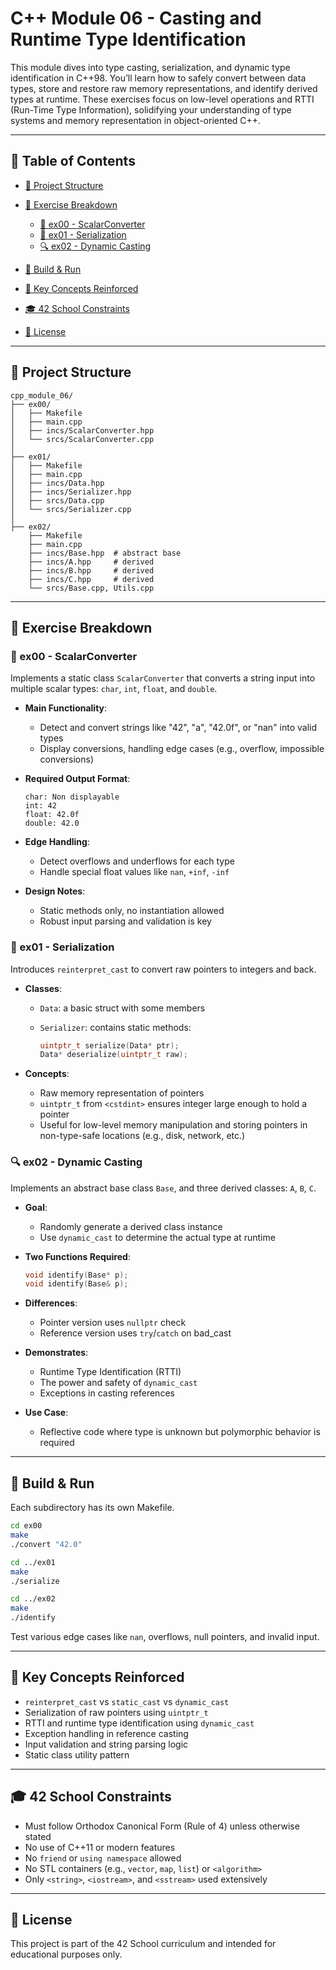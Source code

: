 # C++ Module 06 - Casting and Runtime Type Identification

This module dives into type casting, serialization, and dynamic type identification in C++98. You’ll learn how to safely convert between data types, store and restore raw memory representations, and identify derived types at runtime. These exercises focus on low-level operations and RTTI (Run-Time Type Information), solidifying your understanding of type systems and memory representation in object-oriented C++.

---

## 📂 Table of Contents

* [📁 Project Structure](#-project-structure)
* [📘 Exercise Breakdown](#-exercise-breakdown)

  * [🔄 ex00 - ScalarConverter](#-ex00---scalarconverter)
  * [🧬 ex01 - Serialization](#-ex01---serialization)
  * [🔍 ex02 - Dynamic Casting](#-ex02---dynamic-casting)
* [🧪 Build & Run](#-build--run)
* [🧠 Key Concepts Reinforced](#-key-concepts-reinforced)
* [🎓 42 School Constraints](#-42-school-constraints)
* [📜 License](#-license)

---

## 📁 Project Structure

```
cpp_module_06/
├── ex00/
│   ├── Makefile
│   ├── main.cpp
│   ├── incs/ScalarConverter.hpp
│   └── srcs/ScalarConverter.cpp
│
├── ex01/
│   ├── Makefile
│   ├── main.cpp
│   ├── incs/Data.hpp
│   ├── incs/Serializer.hpp
│   ├── srcs/Data.cpp
│   └── srcs/Serializer.cpp
│
├── ex02/
    ├── Makefile
    ├── main.cpp
    ├── incs/Base.hpp  # abstract base
    ├── incs/A.hpp     # derived
    ├── incs/B.hpp     # derived
    ├── incs/C.hpp     # derived
    └── srcs/Base.cpp, Utils.cpp
```

---

## 📘 Exercise Breakdown

### 🔄 ex00 - ScalarConverter

Implements a static class `ScalarConverter` that converts a string input into multiple scalar types: `char`, `int`, `float`, and `double`.

* **Main Functionality**:

  * Detect and convert strings like "42", "a", "42.0f", or "nan" into valid types
  * Display conversions, handling edge cases (e.g., overflow, impossible conversions)

* **Required Output Format**:

  ```
  char: Non displayable
  int: 42
  float: 42.0f
  double: 42.0
  ```

* **Edge Handling**:

  * Detect overflows and underflows for each type
  * Handle special float values like `nan`, `+inf`, `-inf`

* **Design Notes**:

  * Static methods only, no instantiation allowed
  * Robust input parsing and validation is key

### 🧬 ex01 - Serialization

Introduces `reinterpret_cast` to convert raw pointers to integers and back.

* **Classes**:

  * `Data`: a basic struct with some members
  * `Serializer`: contains static methods:

    ```cpp
    uintptr_t serialize(Data* ptr);
    Data* deserialize(uintptr_t raw);
    ```

* **Concepts**:

  * Raw memory representation of pointers
  * `uintptr_t` from `<cstdint>` ensures integer large enough to hold a pointer
  * Useful for low-level memory manipulation and storing pointers in non-type-safe locations (e.g., disk, network, etc.)

### 🔍 ex02 - Dynamic Casting

Implements an abstract base class `Base`, and three derived classes: `A`, `B`, `C`.

* **Goal**:

  * Randomly generate a derived class instance
  * Use `dynamic_cast` to determine the actual type at runtime

* **Two Functions Required**:

  ```cpp
  void identify(Base* p);
  void identify(Base& p);
  ```

* **Differences**:

  * Pointer version uses `nullptr` check
  * Reference version uses `try`/`catch` on bad\_cast

* **Demonstrates**:

  * Runtime Type Identification (RTTI)
  * The power and safety of `dynamic_cast`
  * Exceptions in casting references

* **Use Case**:

  * Reflective code where type is unknown but polymorphic behavior is required

---

## 🧪 Build & Run

Each subdirectory has its own Makefile.

```bash
cd ex00
make
./convert "42.0"

cd ../ex01
make
./serialize

cd ../ex02
make
./identify
```

Test various edge cases like `nan`, overflows, null pointers, and invalid input.

---

## 🧠 Key Concepts Reinforced

* `reinterpret_cast` vs `static_cast` vs `dynamic_cast`
* Serialization of raw pointers using `uintptr_t`
* RTTI and runtime type identification using `dynamic_cast`
* Exception handling in reference casting
* Input validation and string parsing logic
* Static class utility pattern

---

## 🎓 42 School Constraints

* Must follow Orthodox Canonical Form (Rule of 4) unless otherwise stated
* No use of C++11 or modern features
* No `friend` or `using namespace` allowed
* No STL containers (e.g., `vector`, `map`, `list`) or `<algorithm>`
* Only `<string>`, `<iostream>`, and `<sstream>` used extensively

---

## 📜 License

This project is part of the 42 School curriculum and intended for educational purposes only.
